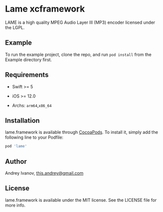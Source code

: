 # Lame xcframework

 LAME is a high quality MPEG Audio Layer III (MP3) encoder licensed under the LGPL.

## Example

To run the example project, clone the repo, and run `pod install` from the Example directory first.

## Requirements

- Swift >= 5

- iOS >= 12.0

- Archs: `arm64`,`x86_64`

## Installation

lame.framework is available through [CocoaPods](https://cocoapods.org). To install
it, simply add the following line to your Podfile:

```ruby
pod 'lame'
```

## Author

Andrey Ivanov, this.andrey@gmail.com

## License

lame.framework is available under the MIT license. See the LICENSE file for more info.
